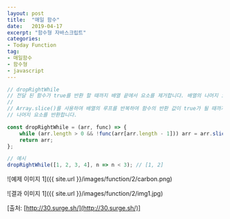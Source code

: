 ```yaml
---
layout: post
title:  "매일 함수"
date:   2019-04-17
excerpt: "함수형 자바스크립트"
categories:
- Today Function
tag:
- 매일함수
- 함수형
- javascript
---
```


```javascript
// dropRightWhile
// 전달 된 함수가 true를 반환 할 때까지 배열 끝에서 요소를 제거합니다. 배열의 나머지 요소를 반환합니다.
// 
// Array.slice()를 사용하여 배열의 루프를 반복하여 함수의 반환 값이 true가 될 때까지 배열의 마지막 요소를 삭제합니다.
// 나머지 요소를 반환합니다.

const dropRightWhile = (arr, func) => {
    while (arr.length > 0 && !func(arr[arr.length - 1])) arr = arr.slice(0, -1);
    return arr;
};

// 예시
dropRightWhile([1, 2, 3, 4], n => n < 3); // [1, 2]
```

![예제 이미지 1]({{ site.url }}/images/function/2/carbon.png)

![결과 이미지 1]({{ site.url }}/images/function/2/img1.jpg)

[출처: [http://30.surge.sh/](http://30.surge.sh/)]
